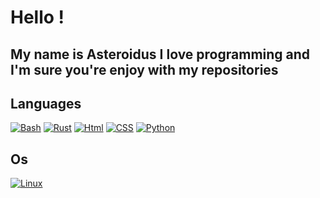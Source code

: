# Hello !
## My name is Asteroidus I love programming and I'm sure you're enjoy with my repositories

## Languages 
[![Bash](https://img.shields.io/badge/bash-black?style=for-the-badge&logo=gnu-bash&logoColor=white)](https://github.com/AsteroidusTv)
[![Rust](https://img.shields.io/badge/rust-black?style=for-the-badge&logo=gnu-bash&logoColor=white)](https://github.com/AsteroidusTv)
[![Html](https://img.shields.io/badge/html-black?style=for-the-badge&logo=gnu-bash&logoColor=white)](https://github.com/AsteroidusTv)
[![CSS](https://img.shields.io/badge/css-black?style=for-the-badge&logo=gnu-bash&logoColor=white)](https://github.com/AsteroidusTv)
[![Python](https://img.shields.io/badge/python-black?style=for-the-badge&logo=gnu-bash&logoColor=white)](https://github.com/AsteroidusTv)

## Os
[![Linux](https://img.shields.io/badge/linux-black?style=for-the-badge&logo=Linux)](https://github.com/AsteroidusTv)
